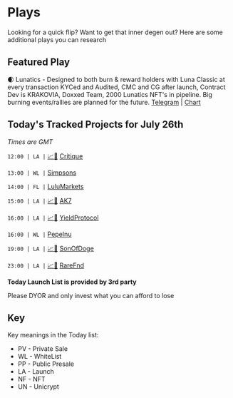 
# Plays

Looking for a quick flip? Want to get that inner degen out? Here are some additional plays you can research

## Featured Play

🌒 Lunatics - Designed to both burn & reward holders with Luna Classic at every transaction
KYCed and Audited, CMC and CG after launch, Contract Dev is KRAKOVIA, Doxxed Team, 2000 Lunatics NFT's in pipeline. 
Big burning events/rallies are planned for the future. 
[Telegram](https://t.me/LunaticsTokenOfficial) | [Chart](https://app.nexuscrypto.com/token/bsc/0x2A48eCe377b87ce941406657B9278b4459595E06)

## Today's Tracked Projects for July 26th
_Times are GMT_


`12:00 | LA |` [📈](https://app.nexuscrypto.com/token/bsc/0xba3335e5f4ddb43ecdb9e36676a0a0930b26d148)[📲](https://www.pinksale.finance/launchpad/0xa34f3f816702558938fdb1a15ca38be5ed5e6f1c?chain=BSC) [Critique](https://t.me/CritiquePlatformOfficial)

`13:00 | WL |`  [Simpsons](https://t.me/TheSimpsons_EN)

`14:00 | FL |`  [LuluMarkets](https://t.me/lulumarkets)

`15:00 | LA |` [📈](https://app.nexuscrypto.com/token/bsc/0xc94ff747251e2c6076df8a62cae7672fff1b32b5)[📲](https://www.pinksale.finance/launchpad/0xD186B5DB48C5532f88cd86C5F5924D413745a30d?chain=BSC) [AK7](https://t.me/ak7ktoken)

`16:00 | LA |` [📈](https://app.nexuscrypto.com/token/bsc/0x9723c96b1b92cddc036588fd08a6b92607906b57)[📲](https://gempad.app/presale/0x740d6eDF265eA25ce463CAd21600f2FF88DE73d4?chainId=56) [YieldProtocol](https://t.me/Yield_Protocol_Official)

`16:00 | WL |`  [PepeInu](https://t.me/PepeInuToken)

`19:00 | LA |` [📈](https://app.nexuscrypto.com/token/bsc/0x0ca553de0599a79aaf43943cf254e60183a0cca3)[📲](https://www.pinksale.finance/launchpad/0x81251601a432e5da0dEC624AfBF96982e4053Fbe?chain=BSC) [SonOfDoge](https://t.me/sodfinalchapter)

`23:00 | LA |` [📈](https://app.nexuscrypto.com/token/bsc/0x264387ad73d19408e34b5d5e13a93174a35cea33)[📲](https://www.pinksale.finance/launchpad/0xB56503267B76dF1bb0c7075ce0b9cfbFC5BF5259?chain=BSC) [RareFnd](https://t.me/RareFnd)

**Today Launch List is provided by 3rd party**

Please DYOR and only invest what you can afford to lose

## Key
Key meanings in the Today list:

- PV - Private Sale
- WL - WhiteList
- PP - Public Presale
- LA - Launch
- NF - NFT
- UN - Unicrypt